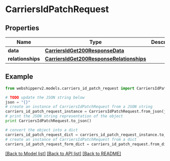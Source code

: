 # CarriersIdPatchRequest


## Properties
Name | Type | Description | Notes
------------ | ------------- | ------------- | -------------
**data** | [**CarriersIdGet200ResponseData**](CarriersIdGet200ResponseData.md) |  | [optional] 
**relationships** | [**CarriersIdGet200ResponseRelationships**](CarriersIdGet200ResponseRelationships.md) |  | [optional] 

## Example

```python
from webshipperv2.models.carriers_id_patch_request import CarriersIdPatchRequest

# TODO update the JSON string below
json = "{}"
# create an instance of CarriersIdPatchRequest from a JSON string
carriers_id_patch_request_instance = CarriersIdPatchRequest.from_json(json)
# print the JSON string representation of the object
print CarriersIdPatchRequest.to_json()

# convert the object into a dict
carriers_id_patch_request_dict = carriers_id_patch_request_instance.to_dict()
# create an instance of CarriersIdPatchRequest from a dict
carriers_id_patch_request_form_dict = carriers_id_patch_request.from_dict(carriers_id_patch_request_dict)
```
[[Back to Model list]](../README.md#documentation-for-models) [[Back to API list]](../README.md#documentation-for-api-endpoints) [[Back to README]](../README.md)



